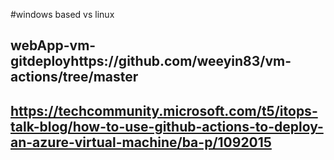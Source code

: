 #windows based vs linux 

## webApp-vm-gitdeployhttps://github.com/weeyin83/vm-actions/tree/master

## https://techcommunity.microsoft.com/t5/itops-talk-blog/how-to-use-github-actions-to-deploy-an-azure-virtual-machine/ba-p/1092015
